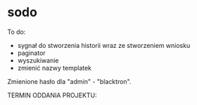 # sodo

To do: 
* sygnał do stworzenia historii wraz ze stworzeniem wniosku
* paginator
* wyszukiwanie
* zmienić nazwy templatek

Zmienione hasło dla "admin" - "blacktron". 


TERMIN ODDANIA PROJEKTU: 
